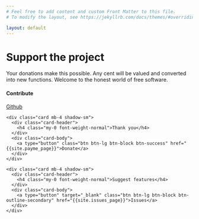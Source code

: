```yaml
---
# Feel free to add content and custom Front Matter to this file.
# To modify the layout, see https://jekyllrb.com/docs/themes/#overriding-theme-defaults

layout: default
---
```


<div class="pricing-header px-3 py-3 pt-md-5 pb-md-4 mx-auto text-center">
  <h1 class="display-4">Support the project</h1>
  <p class="lead">
    Your donations make this possible. Any cent will be valued and converted into new functions. 
    Welcome to the honest world of free software.
  </p>
</div>

<div class="container">


  <div class="card-deck mb-3 text-center" style="">
    <div class="card mb-4 shadow-sm">
      <div class="card-header">
        <h4 class="my-0 font-weight-normal">Contribute</h4>
      </div>
      <div class="card-body">
        <a type="button" target="_blank" class="btn btn-lg btn-block btn-outline-secondary" href="{{site.source_page}}">Github</a>
      </div>
    </div>
    
    <div class="card mb-4 shadow-sm">
      <div class="card-header">
        <h4 class="my-0 font-weight-normal">Thank you</h4>
      </div>
      <div class="card-body">
        <a type="button" class="btn btn-lg btn-block btn-success" href="{{site.payme_page}}">Donate</a>
      </div>
    </div>
    
    <div class="card mb-4 shadow-sm">
      <div class="card-header">
        <h4 class="my-0 font-weight-normal">Suggest features</h4>
      </div>
      <div class="card-body">
        <a type="button" target="_blank" class="btn btn-lg btn-block btn-outline-secondary" href="{{site.issues_page}}">Issues</a>
      </div>
    </div>
  </div>

</div>
